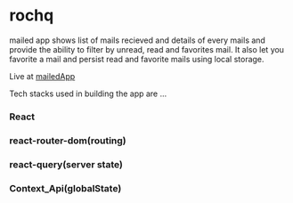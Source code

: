 # rochq
mailed app  shows list of mails recieved and details of every mails and provide the ability to filter by unread, read and favorites mail.
It also let you favorite a mail and persist read and favorite mails using local storage.

Live at  [mailedApp](https://mailed.netlify.app/)

Tech stacks used in building the app are ...

### React
### react-router-dom(routing)
### react-query(server state)
### Context_Api(globalState)


